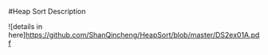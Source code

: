 #Heap Sort Description


![details in here]https://github.com/ShanQincheng/HeapSort/blob/master/DS2ex01A.pdf
